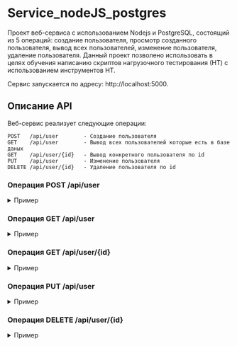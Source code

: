 # Service_nodeJS_postgres

Проект веб-сервиса с использованием Nodejs и PostgreSQL, состоящий
из 5 операций: создание пользователя, просмотр созданного пользователя, вывод всех пользователей,
изменение пользователя, удаление пользователя.
Данный проект позволено использовать в целях обучения написанию скриптов нагрузочного
тестирования (НТ) с использованием инструментов НТ.

Сервис запускается по адресу: http://localhost:5000.

## Описание API

Веб-сервис реализует следующие операции:

```
POST   /api/user        - Cоздание пользователя
GET    /api/user        - Вывод всех пользователей которые есть в базе даных
GET    /api/user/{id}   - Вывод конкретного пользователя по id
PUT    /api/user        - Изменение пользователя
DELETE /api/user/{id}   - Удаление пользователя по id
```

### Операция POST /api/user

 <details><summary>Пример</summary>

```JSON
{
   "name": "Polina",
   "surname": "Alexeivna"
}
```

</details>

### Операция GET /api/user

 <details><summary>Пример</summary>

URL http://localhost:5000/api/user

Тело запроса отсутствует

</details>

### Операция GET /api/user/{id}

 <details><summary>Пример</summary>

URL http://localhost:5000/api/user

Тело запроса отсутствует

</details>

### Операция PUT /api/user

 <details><summary>Пример</summary>

```JSON
{
   "name": "John",
    "surname": "Mactavish",
    "id": 5
}
```

Изменение происходит по id в теле запроса

</details>

### Операция DELETE /api/user/{id}

 <details><summary>Пример</summary>

URL http://localhost:5000/api/user

Тело запроса отсутствует
